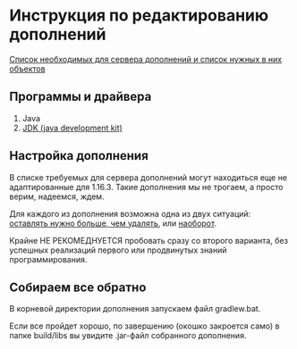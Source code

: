 # Инструкция по редактированию дополнений

[Список необходимых для сервера дополнений и список нужных в них объектов](https://github.com/Intaria/minecraft/blob/main/docs/plans.md)

## Программы и драйвера
1. Java
2. [JDK (java development kit)](https://www.oracle.com/java/technologies/javase-jdk15-downloads.html)

## Настройка дополнения
В списке требуемых для сервера дополнений могут находиться еще не адаптированные для 1.16.3. Такие дополнения мы не трогаем, а просто верим, надеемся, ждем.

Для каждого из дополнения возможна одна из двух ситуаций: [оставлять нужно больше, чем удалять](https://github.com/Intaria/minecraft/blob/main/docs/modding-instruction-easy.md), или [наоборот](https://github.com/Intaria/minecraft/blob/main/docs/modding-instruction-hard.md).  

Крайне НЕ РЕКОМЕДНУЕТСЯ пробовать сразу со второго варианта, без успешных реализаций первого или продвинутых знаний программирования.

## Собираем все обратно
В корневой директории дополнения запускаем файл gradlew.bat. 

Если все пройдет хорошо, по завершению (окошко закроется само) в папке build/libs вы увидите .jar-файл собранного дополнения.

